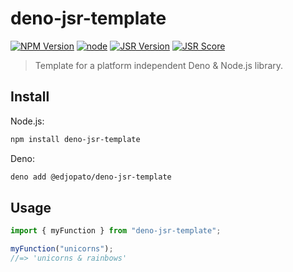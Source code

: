 # deno-jsr-template

[![NPM Version](https://img.shields.io/npm/v/deno-jsr-template.svg)](https://www.npmjs.com/package/deno-jsr-template)
[![node](https://img.shields.io/node/v/deno-jsr-template.svg)](https://www.npmjs.com/package/deno-jsr-template)
[![JSR Version](https://jsr.io/badges/@edjopato/deno-jsr-template)](https://jsr.io/@edjopato/deno-jsr-template)
[![JSR Score](https://jsr.io/badges/@edjopato/deno-jsr-template/score)](https://jsr.io/@edjopato/deno-jsr-template/score)

> Template for a platform independent Deno & Node.js library.

## Install

Node.js:

```bash
npm install deno-jsr-template
```

Deno:

```bash
deno add @edjopato/deno-jsr-template
```

## Usage

```ts
import { myFunction } from "deno-jsr-template";

myFunction("unicorns");
//=> 'unicorns & rainbows'
```
